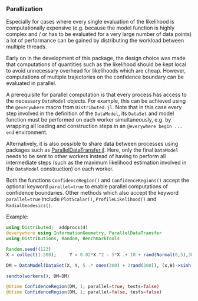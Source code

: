 
### Parallization

Especially for cases where every single evaluation of the likelihood is computationally expensive (e.g. because the model function is highly complex and / or has to be evaluated for a very large number of data points) a lot of performance can be gained by distributing the workload between multiple threads.

Early on in the development of this package, the design choice was made that computations of quantities such as the likelihood should be kept local to avoid unnecessary overhead for likelihoods which are cheap. However, computations of multiple trajectories on the confidence boundary can be evaluated in parallel.

A prerequisite for parallel computation is that every process has access to the necessary `DataModel` objects. For example, this can be achieved using the `@everywhere` macro from `Distributed.jl`. Note that in this case every step involved in the definition of the `DataModel`, its `DataSet` and model function must be performed on each worker simultaneously, e.g. by wrapping all loading and construction steps in an `@everywhere begin ... end` environment.

Alternatively, it is also possible to share data between processes using packages such as [ParallelDataTransfer.jl](https://github.com/ChrisRackauckas/ParallelDataTransfer.jl). Here, only the final `DataModel` needs to be sent to other workers instead of having to perform all intermediate steps (such as the maximum likelihood estimation involved in the `DataModel` construction) on each worker.


Both the functions `ConfidenceRegion()` and `ConfidenceRegions()` accept the optional keyword `parallel=true` to enable parallel computations of confidence boundaries. Other methods which also accept the keyword `parallel=true` include `PlotScalar()`, `ProfileLikelihood()` and `RadialGeodesics()`.

Example:
```julia
using Distributed;  addprocs(4)
@everywhere using InformationGeometry, ParallelDataTransfer
using Distributions, Random, BenchmarkTools

Random.seed!(123)
X = collect(1:300);     Y = 0.02*X.^2 - 5*X .+ 10 + rand(Normal(0,5),300)

DM = DataModel(DataSet(X, Y, 5 .* ones(300) + 2rand(300)), (x,θ)->sinh(θ[1])*x^2 + (θ[2]+θ[3])*x + (θ[2]-θ[3]))

sendto(workers(); DM=DM)

@btime ConfidenceRegion(DM, 1; parallel=true, tests=false)
@btime ConfidenceRegion(DM, 1; parallel=false, tests=false)
```
